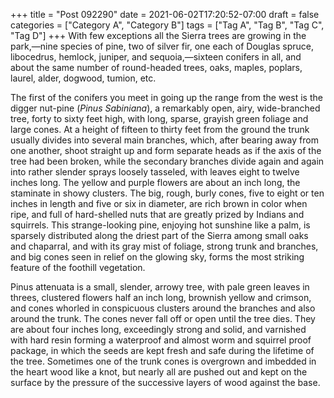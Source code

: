 +++
title = "Post 092290"
date = 2021-06-02T17:20:52-07:00
draft = false
categories = ["Category A", "Category B"]
tags = ["Tag A", "Tag B", "Tag C", "Tag D"]
+++
With few exceptions all the Sierra trees are growing in the park,—nine species of pine, two of silver fir, one each of Douglas spruce, libocedrus, hemlock, juniper, and sequoia,—sixteen conifers in all, and about the same number of round-headed trees, oaks, maples, poplars, laurel, alder, dogwood, tumion, etc.

The first of the conifers you meet in going up the range from the west is the digger nut-pine (_Pinus Sabiniana_), a remarkably open, airy, wide-branched tree, forty to sixty feet high, with long, sparse, grayish green foliage and large cones. At a height of fifteen to thirty feet from the ground the trunk usually divides into several main branches, which, after bearing away from one another, shoot straight up and form separate heads as if the axis of the tree had been broken, while the secondary branches divide again and again into rather slender sprays loosely tasseled, with leaves eight to twelve inches long. The yellow and purple flowers are about an inch long, the staminate in showy clusters. The big, rough, burly cones, five to eight or ten inches in length and five or six in diameter, are rich brown in color when ripe, and full of hard-shelled nuts that are greatly prized by Indians and squirrels. This strange-looking pine, enjoying hot sunshine like a palm, is sparsely distributed along the driest part of the Sierra among small oaks and chaparral, and with its gray mist of foliage, strong trunk and branches, and big cones seen in relief on the glowing sky, forms the most striking feature of the foothill vegetation.

Pinus attenuata is a small, slender, arrowy tree, with pale green leaves in threes, clustered flowers half an inch long, brownish yellow and crimson, and cones whorled in conspicuous clusters around the branches and also around the trunk. The cones never fall off or open until the tree dies. They are about four inches long, exceedingly strong and solid, and varnished with hard resin forming a waterproof and almost worm and squirrel proof package, in which the seeds are kept fresh and safe during the lifetime of the tree. Sometimes one of the trunk cones is overgrown and imbedded in the heart wood like a knot, but nearly all are pushed out and kept on the surface by the pressure of the successive layers of wood against the base.
